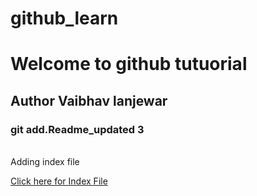 # github_learn
<h1>Welcome to github tutuorial</h1>
<h2>Author Vaibhav lanjewar</h2>
<h3>git add.Readme_updated 3</h3>
<br>
Adding index file
<p><a href="index.html">Click here for Index File</a></p>
